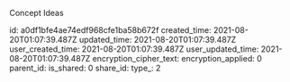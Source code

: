 Concept Ideas

id: a0df1bfe4ae74edf968cfe1ba58b672f
created_time: 2021-08-20T01:07:39.487Z
updated_time: 2021-08-20T01:07:39.487Z
user_created_time: 2021-08-20T01:07:39.487Z
user_updated_time: 2021-08-20T01:07:39.487Z
encryption_cipher_text: 
encryption_applied: 0
parent_id: 
is_shared: 0
share_id: 
type_: 2